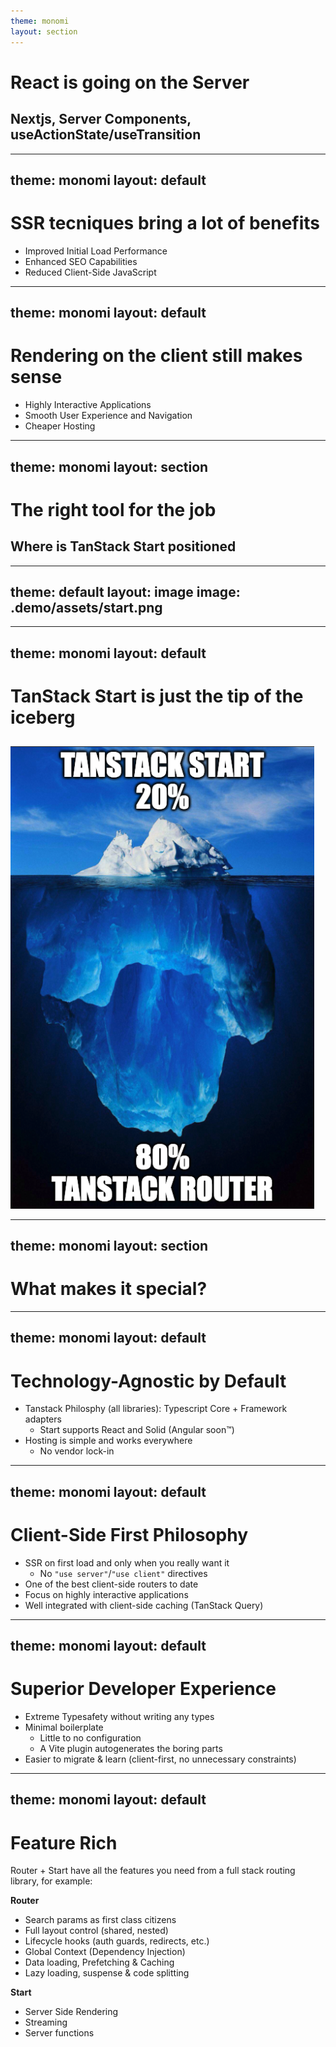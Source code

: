 ```yaml
---
theme: monomi
layout: section
---
```


# React is going on the Server

## Nextjs, Server Components, useActionState/useTransition

---
theme: monomi
layout: default
---

# SSR tecniques bring a lot of benefits

- Improved Initial Load Performance
- Enhanced SEO Capabilities
- Reduced Client-Side JavaScript

---
theme: monomi
layout: default
---

# Rendering on the client still makes sense

- Highly Interactive Applications
- Smooth User Experience and Navigation
- Cheaper Hosting

---
theme: monomi
layout: section
---

# The right tool for the job

## Where is TanStack Start positioned

---
theme: default
layout: image
image: .demo/assets/start.png
---

---
theme: monomi
layout: default
---

# TanStack Start is just the tip of the iceberg

<img src=".demo/assets/iceberg.png" alt="Iceberg" style="margin: auto; margin-top: 10px; height: 80%"/>

---
theme: monomi
layout: section
---

# What makes it special?

---
theme: monomi
layout: default
---

# Technology-Agnostic by Default

- Tanstack Philosphy (all libraries): Typescript Core + Framework adapters
    - Start supports React and Solid (Angular soon™)
- Hosting is simple and works everywhere
    - No vendor lock-in

---
theme: monomi
layout: default
---

# Client-Side First Philosophy

- SSR on first load and only when you really want it
    - No `"use server"`/`"use client"` directives
- One of the best client-side routers to date
- Focus on highly interactive applications
- Well integrated with client-side caching (TanStack Query)

---
theme: monomi
layout: default
---

# Superior Developer Experience

- Extreme Typesafety without writing any types
- Minimal boilerplate
    - Little to no configuration
    - A Vite plugin autogenerates the boring parts
- Easier to migrate & learn (client-first, no unnecessary constraints)

---
theme: monomi
layout: default
---

# Feature Rich

Router + Start have all the features you need from a full stack routing library, for example:

**Router** 
- Search params as first class citizens
- Full layout control (shared, nested)
- Lifecycle hooks (auth guards, redirects, etc.)
- Global Context (Dependency Injection)
- Data loading, Prefetching & Caching
- Lazy loading, suspense & code splitting

**Start**
- Server Side Rendering
- Streaming
- Server functions